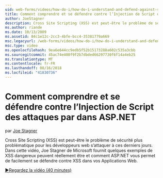 ```yaml
---
uid: web-forms/videos/how-do-i/how-do-i-understand-and-defend-against-script-injection-attacks-in-aspnet
title: Comment comprendre et se défendre contre l’Injection de Script des attaques par dans ASP.NET | Microsoft Docs
author: JoeStagner
description: Cross Site Scripting (XSS) est peut-être le problème de sécurité plus problématique pour les développeurs web s’attaquer à ces derniers jours. Dans cette vidéo, Joe Stagner de Microsoft pro...
ms.author: riande
ms.date: 10/13/2009
ms.assetid: 84c1e12c-2cc3-4bfe-bcc4-35381779a669
msc.legacyurl: /web-forms/videos/how-do-i/how-do-i-understand-and-defend-against-script-injection-attacks-in-aspnet
msc.type: video
ms.openlocfilehash: 9ea6e644cc9edb5f52b15173288a602c535a3cbb
ms.sourcegitcommit: 45ac74e400f9f2b7dbded66297730f6f14a4eb25
ms.translationtype: MT
ms.contentlocale: fr-FR
ms.lasthandoff: 08/16/2018
ms.locfileid: "41830736"
---
```

<a name="how-do-i-understand-and-defend-against-script-injection-attacks-in-aspnet"></a>Comment comprendre et se défendre contre l’Injection de Script des attaques par dans ASP.NET
====================
par [Joe Stagner](https://github.com/JoeStagner)

Cross Site Scripting (XSS) est peut-être le problème de sécurité plus problématique pour les développeurs web s’attaquer à ces derniers jours. Dans cette vidéo, Joe Stagner de Microsoft fournit quelques exemples de XSS dangereux peuvent réellement être et comment ASP.NET vous permet de facilement se défendre contre XSS dans vos Applications Web.

[&#9654;Regardez la vidéo (40 minutes)](https://channel9.msdn.com/Blogs/ASP-NET-Site-Videos/how-do-i-understand-and-defend-against-script-injection-attacks-in-aspnet)
